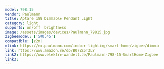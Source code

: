 ```yaml
---
model: 798.15
vendor: Paulmann
title: Aptare 18W Dimmable Pendant Light
category: light
supports: on/off, brightness
image: /assets/images/devices/Paulmann_79815.jpg
zigbeemodel: ['500.45']
compatible: [z2m]
mlink: https://en.paulmann.com/indoor-lighting/smart-home/zigbee/dimming/smarthome-zigbee-led-pendant-aptare-18w-dimmable-brushed-aluminium-metal/79815
link: https://www.amazon.de/dp/B07ZZ5T3LY
link2: https://www.elektro-wandelt.de/Paulmann-798-15-SmartHome-Zigbee-LED-Pendelleuchte-Aptare-18W-Dimmbar-Alu-gebuerstet-Metall.html
link3: 
---
```


